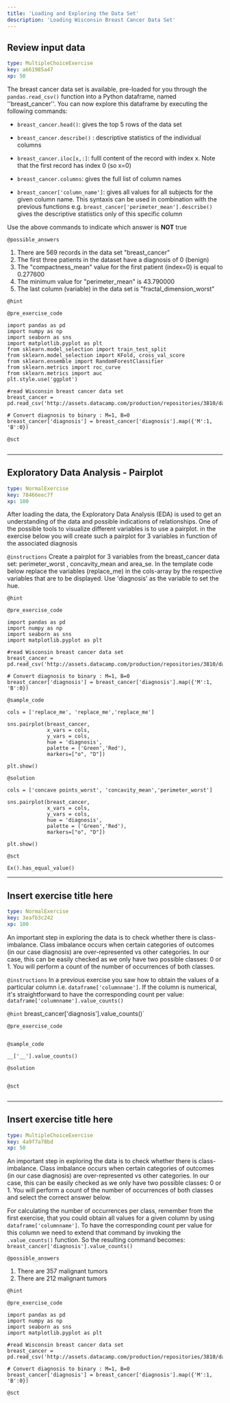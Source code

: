 ```yaml
---
title: 'Loading and Exploring the Data Set'
description: 'Loading Wisconsin Breast Cancer Data Set'
---
```


## Review input data

```yaml
type: MultipleChoiceExercise
key: a661985a47
xp: 50
```

The breast cancer data set is available, pre-loaded for you through the `pandas.read_csv()` function into a Python dataframe, named ''breast_cancer''. You can now explore this dataframe by executing the following commands:

- `breast_cancer.head()`: gives the top 5 rows of the data set

- `breast_cancer.describe()` : descriptive statistics of the individual columns

- `breast_cancer.iloc[x,:]`: fulll content of the record with index x. Note that the first record has index 0 (so x=0)

- `breast_cancer.columns`: gives the full list of column names

- `breast_cancer['column_name']`: gives all values for all subjects for the given column name. This syntaxis can be used in combination with the previous functions e.g. `breast_cancer['perimeter_mean'].describe()` gives the descriptive statistics only of this specific column


Use the above commands to indicate which answer is **NOT** true

`@possible_answers`
1. There are 569 records in the data set "breast_cancer"
2. The first three patients in the dataset have a diagnosis of 0 (benign)
3. The "compactness_mean" value for the first patient (index=0) is equal to 0.277600
4. The minimum value for "perimeter_mean" is 43.790000
5. The last column (variable) in the data set is "fractal_dimension_worst"

`@hint`


`@pre_exercise_code`
```{python}
import pandas as pd
import numpy as np
import seaborn as sns
import matplotlib.pyplot as plt
from sklearn.model_selection import train_test_split 
from sklearn.model_selection import KFold, cross_val_score 
from sklearn.ensemble import RandomForestClassifier 
from sklearn.metrics import roc_curve
from sklearn.metrics import auc
plt.style.use('ggplot')

#read Wisconsin breast cancer data set
breast_cancer = pd.read_csv('http://assets.datacamp.com/production/repositories/3810/datasets/7c19b7d9c1db98790fcf3efc234807a478e6a53e/data.csv')

# Convert diagnosis to binary : M=1, B=0
breast_cancer['diagnosis'] = breast_cancer['diagnosis'].map({'M':1, 'B':0})
```

`@sct`
```{python}

```

---

## Exploratory Data Analysis - Pairplot

```yaml
type: NormalExercise
key: 78466eec7f
xp: 100
```

After loading the data, the Exploratory Data Analysis (EDA) is used to get an understanding of the data and possible indications of relationships. One of the possible tools to visualize different variables is to use a pairplot. in the exercise below you will create such a pairplot for 3 variables in function of the associated diagnosis

`@instructions`
Create a pairplot for 3 variables from the breast_cancer data set: perimeter_worst , concavity_mean and area_se. In the template code below replace the variables (replace_me) in the cols-array by the respective variables that are to be displayed. Use 'diagnosis' as the variable to set the hue.

`@hint`


`@pre_exercise_code`
```{python}
import pandas as pd
import numpy as np
import seaborn as sns
import matplotlib.pyplot as plt

#read Wisconsin breast cancer data set
breast_cancer = pd.read_csv('http://assets.datacamp.com/production/repositories/3810/datasets/7c19b7d9c1db98790fcf3efc234807a478e6a53e/data.csv')

# Convert diagnosis to binary : M=1, B=0
breast_cancer['diagnosis'] = breast_cancer['diagnosis'].map({'M':1, 'B':0})
```

`@sample_code`
```{python}
cols = ['replace_me', 'replace_me','replace_me']

sns.pairplot(breast_cancer,
             x_vars = cols,
             y_vars = cols,
             hue = 'diagnosis', 
             palette = ('Green','Red'), 
             markers=["o", "D"]) 
            
plt.show()
```

`@solution`
```{python}
cols = ['concave points_worst', 'concavity_mean','perimeter_worst']

sns.pairplot(breast_cancer,
             x_vars = cols,
             y_vars = cols,
             hue = 'diagnosis', 
             palette = ('Green','Red'), 
             markers=["o", "D"]) 
            
plt.show()
```

`@sct`
```{python}
Ex().has_equal_value()
```

---

## Insert exercise title here

```yaml
type: NormalExercise
key: 3eafb3c242
xp: 100
```

An important step in exploring the data is to check whether there is class-imbalance. Class imbalance occurs when certain categories of outcomes (in our case diagnosis) are over-represented vs other categories. In our case, this can be easily checked as we only have two possible classes: 0 or 1. You will perform a count of the number of occurrences of both classes.

`@instructions`
In a previous exercise you saw how to obtain the values of a particular column i.e. `dataframe['columnname']`. If the column is numerical, it's straightforward to have the corresponding count per value: `dataframe['columnname'].value_counts()`

`@hint`
breast_cancer['diagnosis'].value_counts()`

`@pre_exercise_code`
```{python}

```

`@sample_code`
```{python}
__['__'].value_counts()
```

`@solution`
```{python}

```

`@sct`
```{python}

```

---

## Insert exercise title here

```yaml
type: MultipleChoiceExercise
key: 4a9f7a78bd
xp: 50
```

An important step in exploring the data is to check whether there is class-imbalance. Class imbalance occurs when certain categories of outcomes (in our case diagnosis) are over-represented vs other categories. In our case, this can be easily checked as we only have two possible classes: 0 or 1. You will perform a count of the number of occurrences of both classes and select the correct answer below. 

For calculating the number of occurrences per class, remember from the first exercise, that you could obtain all values for a given column by using `dataframe['columnname']`. To have the corresponding count per value for this column we need to extend that command by invoking the `.value_counts()` function. So the resulting command becomes: `breast_cancer['diagnosis'].value_counts()`

`@possible_answers`
1. There are 357 malignant tumors
2. There are 212 malignant tumors

`@hint`


`@pre_exercise_code`
```{python}
import pandas as pd
import numpy as np
import seaborn as sns
import matplotlib.pyplot as plt

#read Wisconsin breast cancer data set
breast_cancer = pd.read_csv('http://assets.datacamp.com/production/repositories/3810/datasets/7c19b7d9c1db98790fcf3efc234807a478e6a53e/data.csv')

# Convert diagnosis to binary : M=1, B=0
breast_cancer['diagnosis'] = breast_cancer['diagnosis'].map({'M':1, 'B':0})
```

`@sct`
```{python}

```
